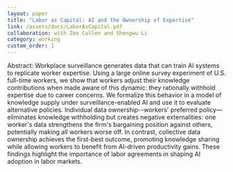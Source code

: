 ```yaml
---
layout: paper
title: "Labor as Capital: AI and the Ownership of Expertise"
link: /assets/docs/LaborAsCapital.pdf
collaboration: with Zoe Cullen and Shengwu Li
category: working
custom_order: 1
---
```


<div>
  <p><span class="font-medium">Abstract: </span> Workplace surveillance generates data that can train AI systems to replicate worker expertise. Using a large online survey experiment of U.S. full-time workers, we show that workers adjust their knowledge contributions when made aware of this dynamic: they rationally withhold expertise due to career concerns. We formalize this behavior in a model of knowledge supply under surveillance-enabled AI and use it to evaluate alternative policies. Individual data ownership--workers' preferred policy—eliminates knowledge withholding but creates negative externalities: one worker's data strengthens the firm's bargaining position against others, potentially making all workers worse off. In contrast, collective data ownership achieves the first-best outcome, promoting knowledge sharing while allowing workers to benefit from AI-driven productivity gains. These findings highlight the importance of labor agreements in shaping AI adoption in labor markets. 
  </p>
</div>
